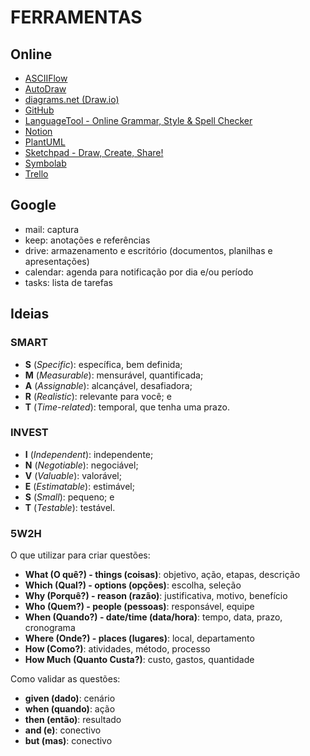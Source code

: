 # FERRAMENTAS

## Online

* [ASCIIFlow](https://asciiflow.com/ "ASCIIFlow")
* [AutoDraw](https://www.autodraw.com/ "AutoDraw")
* [diagrams.net (Draw.io)](https://app.diagrams.net/ "diagrams.net")
* [GitHub](https://github.com/ "GitHub")
* [LanguageTool - Online Grammar, Style & Spell Checker](https://languagetool.org/ "LanguageTool - Online Grammar, Style & Spell Checker")
* [Notion](https://www.notion.so/ "Notion")
* [PlantUML](https://plantuml.com/ "PlantUML")
* [Sketchpad - Draw, Create, Share!](https://sketch.io/sketchpad/ "Sketchpad - Draw, Create, Share!")
* [Symbolab](https://symbolab.com/ "Symbolab")
* [Trello](https://trello.com/ "Trello")

## Google

* mail: captura
* keep: anotações e referências
* drive: armazenamento e escritório (documentos, planilhas e apresentações)
* calendar: agenda para notificação por dia e/ou período
* tasks: lista de tarefas

## Ideias

### SMART

* **S** (_Specific_): específica, bem definida;
* **M** (_Measurable_): mensurável, quantificada;
* **A** (_Assignable_): alcançável, desafiadora;
* **R** (_Realistic_): relevante para você; e
* **T** (_Time-related_): temporal, que tenha uma prazo.

### INVEST

* **I** (_Independent_): independente;
* **N** (_Negotiable_): negociável;
* **V** (_Valuable_): valorável;
* **E** (_Estimatable_): estimável;
* **S** (_Small_): pequeno; e
* **T** (_Testable_): testável.

### 5W2H

O que utilizar para criar questões:

* **What (O quê?) - things (coisas)**: objetivo, ação, etapas, descrição
* **Which (Qual?) - options (opções)**: escolha, seleção
* **Why (Porquê?) - reason (razão)**: justificativa, motivo, benefício
* **Who (Quem?) - people (pessoas)**: responsável, equipe
* **When (Quando?) - date/time (data/hora)**: tempo, data, prazo, cronograma
* **Where (Onde?) - places (lugares)**: local, departamento
* **How (Como?)**: atividades, método, processo
* **How Much (Quanto Custa?)**: custo, gastos, quantidade

Como validar as questões:

* **given (dado)**: cenário
* **when (quando)**: ação
* **then (então)**: resultado
* **and (e)**: conectivo
* **but (mas)**: conectivo
